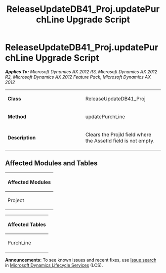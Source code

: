 ﻿---
title: ReleaseUpdateDB41_Proj.updatePurchLine Upgrade Script
TOCTitle: ReleaseUpdateDB41_Proj.updatePurchLine Upgrade Script
ms:assetid: 074152f2-b503-4ed9-cac2-f2a0b94d238f
ms:mtpsurl: https://msdn.microsoft.com/en-us/library/JJ684757(v=AX.60)
ms:contentKeyID: 49706454
ms.date: 05/18/2015
mtps_version: v=AX.60
---

# ReleaseUpdateDB41\_Proj.updatePurchLine Upgrade Script 


_**Applies To:** Microsoft Dynamics AX 2012 R3, Microsoft Dynamics AX 2012 R2, Microsoft Dynamics AX 2012 Feature Pack, Microsoft Dynamics AX 2012_

<table>
<colgroup>
<col style="width: 50%" />
<col style="width: 50%" />
</colgroup>
<tbody>
<tr class="odd">
<td><p><strong>Class</strong></p></td>
<td><p>ReleaseUpdateDB41_Proj</p></td>
</tr>
<tr class="even">
<td><p><strong>Method</strong></p></td>
<td><p>updatePurchLine</p></td>
</tr>
<tr class="odd">
<td><p><strong>Description</strong></p></td>
<td><p>Clears the ProjId field where the AssetId field is not empty.</p></td>
</tr>
</tbody>
</table>


## Affected Modules and Tables

<table>
<colgroup>
<col style="width: 100%" />
</colgroup>
<thead>
<tr class="header">
<th><p>Affected Modules</p></th>
</tr>
</thead>
<tbody>
<tr class="odd">
<td><p>Project</p></td>
</tr>
</tbody>
</table>


<table>
<colgroup>
<col style="width: 100%" />
</colgroup>
<thead>
<tr class="header">
<th><p>Affected Tables</p></th>
</tr>
</thead>
<tbody>
<tr class="odd">
<td><p>PurchLine</p></td>
</tr>
</tbody>
</table>

  
**Announcements:** To see known issues and recent fixes, use [Issue search](http://go.microsoft.com/fwlink/?linkid=389258) in [Microsoft Dynamics Lifecycle Services](http://go.microsoft.com/fwlink/?linkid=306505) (LCS).

